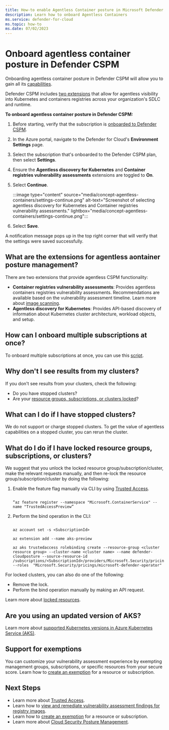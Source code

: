 ```yaml
---
title: How-to enable Agentless Container posture in Microsoft Defender CSPM
description: Learn how to onboard Agentless Containers
ms.service: defender-for-cloud
ms.topic: how-to
ms.date: 07/02/2023
---
```


# Onboard agentless container posture in Defender CSPM

Onboarding agentless container posture in Defender CSPM will allow you to gain all its [capabilities](concept-agentless-containers.md#capabilities). 

Defender CSPM includes [two extensions](#what-are-the-extensions-for-agentless-container-posture-management) that allow for agentless visibility into Kubernetes and containers registries across your organization's SDLC and runtime.

**To onboard agentless container posture in Defender CSPM:**

1. Before starting, verify that the subscription is [onboarded to Defender CSPM](enable-enhanced-security.md).

1. In the Azure portal, navigate to the Defender for Cloud's **Environment Settings** page.

1. Select the subscription that's onboarded to the Defender CSPM plan, then select **Settings**.

1. Ensure the **Agentless discovery for Kubernetes** and **Container registries vulnerability assessments** extensions are toggled to **On**.

1. Select **Continue**.

    :::image type="content" source="media/concept-agentless-containers/settings-continue.png" alt-text="Screenshot of selecting agentless discovery for Kubernetes and Container registries vulnerability assessments." lightbox="media/concept-agentless-containers/settings-continue.png":::

1. Select **Save**.

A notification message pops up in the top right corner that will verify that the settings were saved successfully.

## What are the extensions for agentless aontainer posture management?

There are two extensions that provide agentless CSPM functionality:

- **Container registries vulnerability assessments**: Provides agentless containers registries vulnerability assessments. Recommendations are available based on the vulnerability assessment timeline. Learn more about [image scanning](concept-agentless-containers.md#agentless-container-registry-vulnerability-assessment).
- **Agentless discovery for Kubernetes**: Provides API-based discovery of information about Kubernetes cluster architecture, workload objects, and setup.

## How can I onboard multiple subscriptions at once?

To onboard multiple subscriptions at once, you can use this [script](https://github.com/Azure/Microsoft-Defender-for-Cloud/tree/main/Powershell%20scripts/Agentless%20Container%20Posture).


## Why don't I see results from my clusters?

If you don't see results from your clusters, check the following:

- Do you have stopped clusters?
- Are your [resource groups, subscriptions, or clusters locked](#what-do-i-do-if-i-have-locked-resource-groups-subscriptions-or-clusters)?

## What can I do if I have stopped clusters?

We do not support or charge stopped clusters. To get the value of agentless capabilities on a stopped cluster, you can rerun the cluster. 

## What do I do if I have locked resource groups, subscriptions, or clusters? 

We suggest that you unlock the locked resource group/subscription/cluster, make the relevant requests manually, and then re-lock the resource group/subscription/cluster by doing the following: 

1.  Enable the feature flag manually via CLI by using [Trusted Access](https://learn.microsoft.com/azure/aks/trusted-access-feature).


    ``` CLI 

    “az feature register --namespace "Microsoft.ContainerService" --name "TrustedAccessPreview” 

    ``` 

2. Perform the bind operation in the CLI: 

    ``` CLI 

    az account set -s <SubscriptionId> 

    az extension add --name aks-preview 

    az aks trustedaccess rolebinding create --resource-group <cluster resource group> --cluster-name <cluster name> --name defender-cloudposture --source-resource-id /subscriptions/<SubscriptionId>/providers/Microsoft.Security/pricings/CloudPosture/securityOperators/DefenderCSPMSecurityOperator --roles  "Microsoft.Security/pricings/microsoft-defender-operator" 

    ``` 

For locked clusters, you can also do one of the following: 

- Remove the lock. 
- Perform the bind operation manually by making an API request. 

Learn more about [locked resources](/azure/azure-resource-manager/management/lock-resources?tabs=json).

## Are you using an updated version of AKS?

Learn more about [supported Kubernetes versions in Azure Kubernetes Service (AKS)](/azure/aks/supported-kubernetes-versions?tabs=azure-cli).

 ## Support for exemptions

You can customize your vulnerability assessment experience by exempting management groups, subscriptions, or specific resources from your secure score. Learn how to [create an exemption](exempt-resource.md) for a resource or subscription.

## Next Steps

- Learn more about [Trusted Access](/azure/aks/trusted-access-feature). 
- Learn how to [view and remediate vulnerability assessment findings for registry images](view-and-remediate-vulnerability-assessment-findings.md).
- Learn how to [create an exemption](exempt-resource.md) for a resource or subscription.
- Learn more about [Cloud Security Posture Management](concept-cloud-security-posture-management.md).


